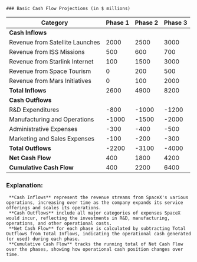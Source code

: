     ### Basic Cash Flow Projections (in $ millions)

| Category                          | Phase 1 | Phase 2 | Phase 3 |
|-----------------------------------|---------|---------|---------|
| **Cash Inflows**                  |         |         |         |
| Revenue from Satellite Launches   | 2000    | 2500    | 3000    |
| Revenue from ISS Missions         | 500     | 600     | 700     |
| Revenue from Starlink Internet    | 100     | 1500    | 3000    |
| Revenue from Space Tourism        | 0       | 200     | 500     |
| Revenue from Mars Initiatives     | 0       | 100     | 2000    |
| **Total Inflows**                 | 2600    | 4900    | 8200    |
| **Cash Outflows**                 |         |         |         |
| R&D Expenditures                  | -800    | -1000   | -1200   |
| Manufacturing and Operations      | -1000   | -1500   | -2000   |
| Administrative Expenses           | -300    | -400    | -500    |
| Marketing and Sales Expenses      | -100    | -200    | -300    |
| **Total Outflows**                | -2200   | -3100   | -4000   |
| **Net Cash Flow**                 | 400     | 1800    | 4200    |
| **Cumulative Cash Flow**          | 400     | 2200    | 6400    |

### Explanation:
     **Cash Inflows** represent the revenue streams from SpaceX's various operations, increasing over time as the company expands its service offerings and scales its operations.
     **Cash Outflows** include all major categories of expenses SpaceX would incur, reflecting the investments in R&D, manufacturing, operations, and other operational costs.
     **Net Cash Flow** for each phase is calculated by subtracting Total Outflows from Total Inflows, indicating the operational cash generated (or used) during each phase.
     **Cumulative Cash Flow** tracks the running total of Net Cash Flow over the phases, showing how operational cash position changes over time.

